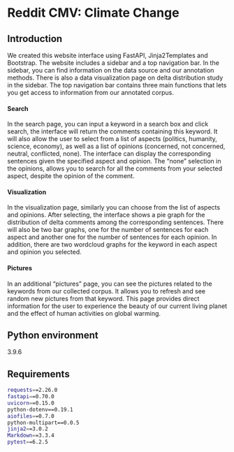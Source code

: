# Reddit CMV: Climate Change


<h2>Introduction</h2>

<p>
We created this website interface using FastAPI, Jinja2Templates and Bootstrap. The website includes a sidebar and a top navigation bar. In the sidebar, you can find information on the data source and our annotation methods. There is also a data visualization page on delta distribution study in the sidebar. The top navigation bar contains three main functions that lets you get access to information from our annotated corpus.
</p>

<h4>Search</h4>
<p>In the search page, you can input a keyword in a search box and click search, the interface will return the comments containing this keyword. It will also allow the user to select from a list of aspects (politics, humanity, science, economy), as well as a list of opinions (concerned, not concerned, neutral, conflicted, none). The interface can display the corresponding sentences given the specified aspect and opinion. The “none” selection in the opinions, allows you to search for all the comments from your selected aspect, despite the opinion of the comment. </p>

<h4>Visualization</h4>
<p>In the visualization page, similarly you can choose from the list of aspects and opinions. After selecting, the interface shows a pie graph for the distribution of delta comments among the corresponding sentences. There will also be two bar graphs, one for the number of sentences for each aspect and another one for the number of sentences for each opinion. In addition, there are two wordcloud graphs for the keyword in each aspect and opinion you selected.</p>

<h4>Pictures</h4>
<p>In an additional “pictures” page, you can see the pictures related to the keywords from our collected corpus. It allows you to refresh and see random new pictures from that keyword. This page provides direct information for the user to experience the beauty of our current living planet and the effect of human activities on global warming. </p>

## Python environment

3.9.6

## Requirements

```sh
requests==2.26.0
fastapi==0.70.0
uvicorn==0.15.0
python-dotenv==0.19.1
aiofiles==0.7.0
python-multipart==0.0.5
jinja2==3.0.2
Markdown==3.3.4
pytest==6.2.5
```
